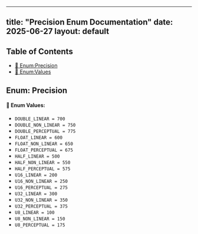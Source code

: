 <!-- Formatted by A³BS formatter.py -->
<!-- Generated by A³BS document.py -->
---
title: "Precision Enum Documentation"
date: 2025-06-27
layout: default
---

## Table of Contents
- [🔧 Enum:Precision](#enum-precision)
- [🔧 Enum:Values](#enum-values)
## Enum: Precision
#### 📝 Enum Values:
<a name="enum-values"></a>
  - `DOUBLE_LINEAR = 700`
  - `DOUBLE_NON_LINEAR = 750`
  - `DOUBLE_PERCEPTUAL = 775`
  - `FLOAT_LINEAR = 600`
  - `FLOAT_NON_LINEAR = 650`
  - `FLOAT_PERCEPTUAL = 675`
  - `HALF_LINEAR = 500`
  - `HALF_NON_LINEAR = 550`
  - `HALF_PERCEPTUAL = 575`
  - `U16_LINEAR = 200`
  - `U16_NON_LINEAR = 250`
  - `U16_PERCEPTUAL = 275`
  - `U32_LINEAR = 300`
  - `U32_NON_LINEAR = 350`
  - `U32_PERCEPTUAL = 375`
  - `U8_LINEAR = 100`
  - `U8_NON_LINEAR = 150`
  - `U8_PERCEPTUAL = 175`